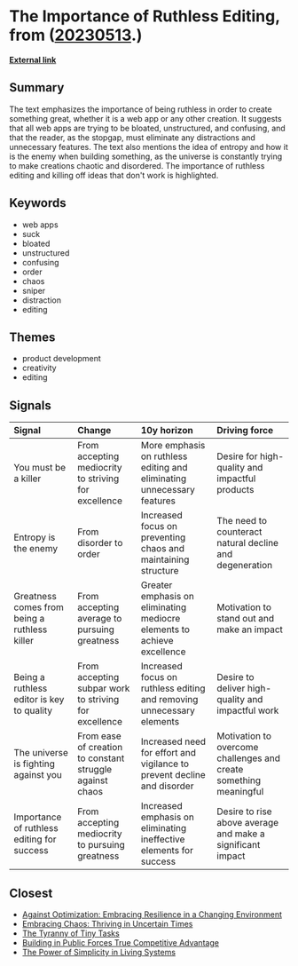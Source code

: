 # __The Importance of Ruthless Editing__, from ([20230513](https://kghosh.substack.com/p/20230513).)

__[External link](https://signalvnoise.com/posts/934-ira-glass-entropy-and-software-development)__



## Summary

The text emphasizes the importance of being ruthless in order to create something great, whether it is a web app or any other creation. It suggests that all web apps are trying to be bloated, unstructured, and confusing, and that the reader, as the stopgap, must eliminate any distractions and unnecessary features. The text also mentions the idea of entropy and how it is the enemy when building something, as the universe is constantly trying to make creations chaotic and disordered. The importance of ruthless editing and killing off ideas that don't work is highlighted.

## Keywords

* web apps
* suck
* bloated
* unstructured
* confusing
* order
* chaos
* sniper
* distraction
* editing

## Themes

* product development
* creativity
* editing

## Signals

| Signal                                       | Change                                                   | 10y horizon                                                             | Driving force                                                     |
|:---------------------------------------------|:---------------------------------------------------------|:------------------------------------------------------------------------|:------------------------------------------------------------------|
| You must be a killer                         | From accepting mediocrity to striving for excellence     | More emphasis on ruthless editing and eliminating unnecessary features  | Desire for high-quality and impactful products                    |
| Entropy is the enemy                         | From disorder to order                                   | Increased focus on preventing chaos and maintaining structure           | The need to counteract natural decline and degeneration           |
| Greatness comes from being a ruthless killer | From accepting average to pursuing greatness             | Greater emphasis on eliminating mediocre elements to achieve excellence | Motivation to stand out and make an impact                        |
| Being a ruthless editor is key to quality    | From accepting subpar work to striving for excellence    | Increased focus on ruthless editing and removing unnecessary elements   | Desire to deliver high-quality and impactful work                 |
| The universe is fighting against you         | From ease of creation to constant struggle against chaos | Increased need for effort and vigilance to prevent decline and disorder | Motivation to overcome challenges and create something meaningful |
| Importance of ruthless editing for success   | From accepting mediocrity to pursuing greatness          | Increased emphasis on eliminating ineffective elements for success      | Desire to rise above average and make a significant impact        |

## Closest

* [Against Optimization: Embracing Resilience in a Changing Environment](0362ad6b5f22e9f1a7f14a4b08987bc0)
* [Embracing Chaos: Thriving in Uncertain Times](7456d661e6f006d09a3f10e8790588d0)
* [The Tyranny of Tiny Tasks](be4e7e887a88c7b1bae1400c5c4c0500)
* [Building in Public Forces True Competitive Advantage](b1d822a23ccad7242781652a68049bff)
* [The Power of Simplicity in Living Systems](628eabb2a1ffbe7b0e6865d9367c32de)